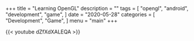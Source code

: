 +++
title = "Learning OpenGL"
description = ""
tags = [
    "opengl",
    "android",
    "development",
    "game",
]
date = "2020-05-28"
categories = [
    "Development",
    "Game",
]
menu = "main"
+++

<div class="youtube">
{{< youtube dZfXdXALEQA >}} 
</div>
